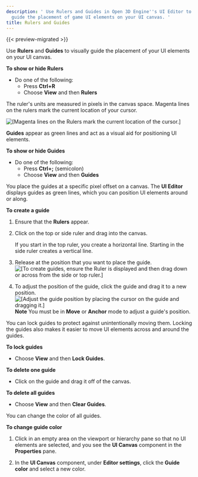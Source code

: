 ```yaml
---
description: ' Use Rulers and Guides in Open 3D Engine''s UI Editor to visually
  guide the placement of game UI elements on your UI canvas. '
title: Rulers and Guides
---
```


{{< preview-migrated >}}

Use **Rulers** and **Guides** to visually guide the placement of your UI elements on your UI canvas.

**To show or hide Rulers**
+ Do one of the following:
  + Press **Ctrl\+R**
  + Choose **View** and then **Rulers**

The ruler's units are measured in pixels in the canvas space. Magenta lines on the rulers mark the current location of your cursor.

![\[Magenta lines on the Rulers mark the current location of the cursor.\]](/images/user-guide/game_ui_editor/ui-editor-rulers-guides-magenta.png)

**Guides** appear as green lines and act as a visual aid for positioning UI elements.

**To show or hide **Guides****
+ Do one of the following:
  + Press **Ctrl\+;** \(semicolon\)
  + Choose **View** and then **Guides**

You place the guides at a specific pixel offset on a canvas. The **UI Editor** displays guides as green lines, which you can position UI elements around or along.

**To create a guide**

1. Ensure that the **Rulers** appear.

1. Click on the top or side ruler and drag into the canvas.

   If you start in the top ruler, you create a horizontal line. Starting in the side ruler creates a vertical line.

1. Release at the position that you want to place the guide.
![\[To create guides, ensure the Ruler is displayed and then drag down or across from the side or top ruler.\]](/images/user-guide/game_ui_editor/ui-editor-rulers-guides-creating-gif.gif)

1. To adjust the position of the guide, click the guide and drag it to a new position.
![\[Adjust the guide position by placing the cursor on the guide and dragging it.\]](/images/user-guide/game_ui_editor/ui-editor-rulers-guides-adjust.png)
**Note**
You must be in **Move** or **Anchor** mode to adjust a guide's position.

You can lock guides to protect against unintentionally moving them. Locking the guides also makes it easier to move UI elements across and around the guides.

**To lock guides**
+ Choose **View** and then **Lock Guides**.

**To delete one guide**
+ Click on the guide and drag it off of the canvas.

**To delete all guides**
+ Choose **View** and then **Clear Guides**.

You can change the color of all guides.

**To change guide color**

1. Click in an empty area on the viewport or hierarchy pane so that no UI elements are selected, and you see the **UI Canvas** component in the **Properties** pane.

1. In the **UI Canvas** component, under **Editor settings**, click the **Guide color** and select a new color.
